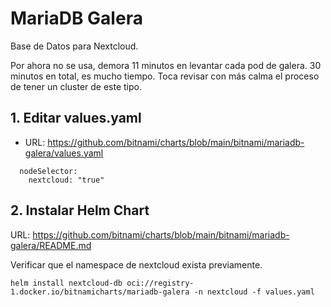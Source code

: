 # MariaDB Galera

Base de Datos para Nextcloud.

Por ahora no se usa, demora 11 minutos en levantar cada pod de galera. 30 minutos en total, es mucho tiempo. Toca revisar con más calma el proceso de tener un cluster de este tipo.

## 1. Editar values.yaml

- URL: https://github.com/bitnami/charts/blob/main/bitnami/mariadb-galera/values.yaml

```
  nodeSelector:
    nextcloud: "true"
```
## 2. Instalar Helm Chart

URL: https://github.com/bitnami/charts/blob/main/bitnami/mariadb-galera/README.md

Verificar que el namespace de nextcloud exista previamente.

```
helm install nextcloud-db oci://registry-1.docker.io/bitnamicharts/mariadb-galera -n nextcloud -f values.yaml
```